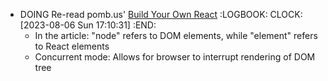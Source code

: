 - DOING Re-read pomb.us' [Build Your Own React](https://pomb.us/build-your-own-react/)
  :LOGBOOK:
  CLOCK: [2023-08-06 Sun 17:10:31]
  :END:
	- In the article: "node" refers to DOM elements, while "element" refers to React elements
	- Concurrent mode: Allows for browser to interrupt rendering of DOM tree